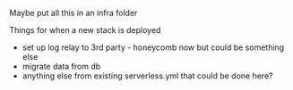 Maybe put all this in an infra folder

Things for when a new stack is deployed
- set up log relay to 3rd party - honeycomb now but could be something else
- migrate data from db
- anything else from existing serverless.yml that could be done here?
